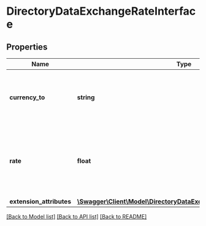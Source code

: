# DirectoryDataExchangeRateInterface

## Properties
Name | Type | Description | Notes
------------ | ------------- | ------------- | -------------
**currency_to** | **string** | The currency code associated with the exchange rate. | 
**rate** | **float** | The exchange rate for the associated currency and the store&#39;s base currency. | 
**extension_attributes** | [**\Swagger\Client\Model\DirectoryDataExchangeRateExtensionInterface**](DirectoryDataExchangeRateExtensionInterface.md) |  | [optional] 

[[Back to Model list]](../README.md#documentation-for-models) [[Back to API list]](../README.md#documentation-for-api-endpoints) [[Back to README]](../README.md)


